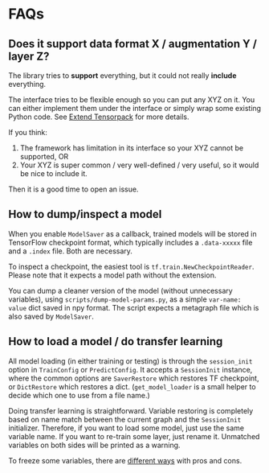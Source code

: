 
# FAQs

## Does it support data format X / augmentation Y / layer Z?

The library tries to __support__ everything, but it could not really __include__ everything.

The interface tries to be flexible enough so you can put any XYZ on it.
You can either implement them under the interface or simply wrap some existing Python code.
See [Extend Tensorpack](http://tensorpack.readthedocs.io/en/latest/tutorial/index.html#extend-tensorpack)
for more details.

If you think:
1. The framework has limitation in its interface so your XYZ cannot be supported, OR
2. Your XYZ is super common / very well-defined / very useful, so it would be nice to include it.

Then it is a good time to open an issue.

## How to dump/inspect a model

When you enable `ModelSaver` as a callback,
trained models will be stored in TensorFlow checkpoint format, which typically includes a
`.data-xxxxx` file and a `.index` file. Both are necessary.

To inspect a checkpoint, the easiest tool is `tf.train.NewCheckpointReader`. Please note that it
expects a model path without the extension.

You can dump a cleaner version of the model (without unnecessary variables), using
`scripts/dump-model-params.py`, as a simple `var-name: value` dict saved in npy format.
The script expects a metagraph file which is also saved by `ModelSaver`.


## How to load a model / do transfer learning

All model loading (in either training or testing) is through the `session_init` option
in `TrainConfig` or `PredictConfig`.
It accepts a `SessionInit` instance, where the common options are `SaverRestore` which restores
TF checkpoint, or `DictRestore` which restores a dict. (`get_model_loader` is a small helper to
decide which one to use from a file name.)

Doing transfer learning is straightforward. Variable restoring is completely based on name match between
the current graph and the `SessionInit` initializer.
Therefore, if you want to load some model, just use the same variable name.
If you want to re-train some layer, just rename it.
Unmatched variables on both sides will be printed as a warning.

To freeze some variables, there are [different ways](https://github.com/ppwwyyxx/tensorpack/issues/87#issuecomment-270545291)
with pros and cons.
